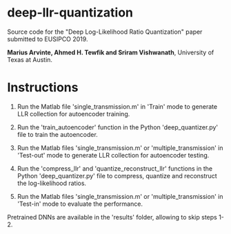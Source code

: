 # deep-llr-quantization
Source code for the "Deep Log-Likelihood Ratio Quantization" paper submitted to EUSIPCO 2019.

**Marius Arvinte, Ahmed H. Tewfik and Sriram Vishwanath**, University of Texas at Austin.

# Instructions

1. Run the Matlab file 'single_transmission.m' in 'Train' mode to generate LLR collection for autoencoder training.

2. Run the 'train_autoencoder' function in the Python 'deep_quantizer.py' file to train the autoencoder.

3. Run the Matlab files 'single_transmission.m' or 'multiple_transmission' in 'Test-out' mode to generate LLR collection for autoencoder testing.

4. Run the 'compress_llr' and 'quantize_reconstruct_llr' functions in the Python 'deep_quantizer.py' file to compress, quantize and reconstruct the log-likelihood ratios.

5. Run the Matlab files 'single_transmission.m' or 'multiple_transmission' in 'Test-in' mode to evaluate the performance.

Pretrained DNNs are available in the 'results' folder, allowing to skip steps 1-2.
